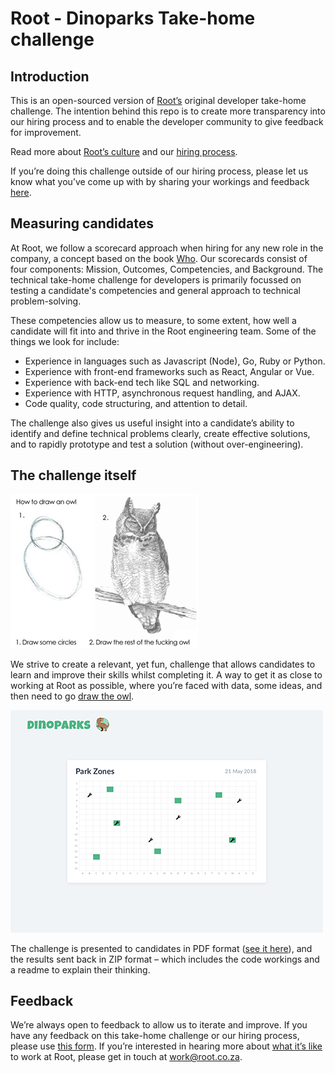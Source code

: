# Root - Dinoparks Take-home challenge

## Introduction

This is an open-sourced version of [Root’s](https://root.co.za) original developer take-home challenge. The intention behind this repo is to create more transparency into our hiring process and to enable the developer community to give feedback for improvement.

Read more about [Root’s culture](https://root.co.za/careers) and our [hiring process](https://www.offerzen.com/companies/root).

If you’re doing this challenge outside of our hiring process, please let us know what you’ve come up with by sharing your workings and feedback [here](https://docs.google.com/forms/d/e/1FAIpQLSenN3-rF_DBBNsRoXAnpy4kmKneIYhDR_38VY41Y8wu0gY9_Q/viewform).

## Measuring candidates

At Root, we follow a scorecard approach when hiring for any new role in the company, a concept based on the book [Who](https://www.goodreads.com/book/show/4989687-who). Our scorecards consist of four components: Mission, Outcomes, Competencies, and Background. The technical take-home challenge for developers is primarily focussed on testing a candidate's competencies and general approach to technical problem-solving.

These competencies allow us to measure, to some extent, how well a candidate will fit into and thrive in the Root engineering team. Some of the things we look for include:

- Experience in languages such as Javascript (Node), Go, Ruby or Python.  
- Experience with front-end frameworks such as React, Angular or Vue.  
- Experience with back-end tech like SQL and networking.  
- Experience with HTTP, asynchronous request handling, and AJAX.  
- Code quality, code structuring, and attention to detail.  

The challenge also gives us useful insight into a candidate’s ability to identify and define technical problems clearly, create effective solutions, and to rapidly prototype and test a solution (without over-engineering).

## The challenge itself

![Draw the Owl](/draw-the-owl.png?raw=true)

We strive to create a relevant, yet fun, challenge that allows candidates to learn and improve their skills whilst completing it. A way to get it as close to working at Root as possible, where you’re faced with data, some ideas, and then need to go [draw the owl](https://www.youtube.com/watch?v=GndXHY8J7Jo).

![Dinoparks User Interface](/dinoparks-ui.png?raw=true)

The challenge is presented to candidates in PDF format ([see it here](/2019-04-13-Root-Dinoparks-Take-Home-Challenge.pdf?raw=true "Take-home challenge")), and the results sent back in ZIP format – which includes the code workings and a readme to explain their thinking.

## Feedback

We’re always open to feedback to allow us to iterate and improve. If you have any feedback on this take-home challenge or our hiring process, please use [this form](https://docs.google.com/forms/d/e/1FAIpQLSenN3-rF_DBBNsRoXAnpy4kmKneIYhDR_38VY41Y8wu0gY9_Q/viewform). If you’re interested in hearing more about [what it’s like](https://root.co.za/careers) to work at Root, please get in touch at [work@root.co.za](mailto:work@root.co.za).
